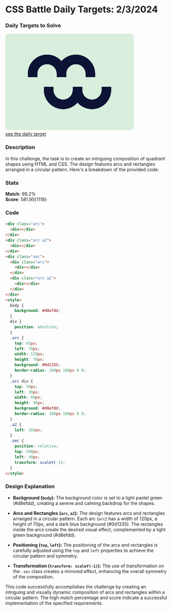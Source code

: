 # CSS Battle Daily Targets: 2/3/2024

### Daily Targets to Solve

![picture of daily target](./images/2.png)  
[see the daily target](https://cssbattle.dev/play/vH2qVEvja02TZ7iSu6Sq)

### Description

In this challenge, the task is to create an intriguing composition of quadrant shapes using HTML and CSS. The design features arcs and rectangles arranged in a circular pattern. Here's a breakdown of the provided code:

### Stats

**Match**: 99.2%  
**Score**: 581.95{1118}

### Code

```html
<div class="arc">
  <div></div>
</div>
<div class="arc a2">
  <div></div>
</div>
<div class="sec">
  <div class="arc">
    <div></div>
  </div>
  <div class="arc a2">
    <div></div>
  </div>
</div>
<style>
  body {
    background: #d8efdd;
  }
  div {
    position: absolute;
  }
  .arc {
    top: 65px;
    left: 70px;
    width: 120px;
    height: 70px;
    background: #0d1335;
    border-radius: 100px 100px 0 0;
  }
  .arc div {
    top: 30px;
    left: 30px;
    width: 60px;
    height: 40px;
    background: #d8efdd;
    border-radius: 100px 100px 0 0;
  }
  .a2 {
    left: 160px;
  }
  .sec {
    position: relative;
    top: 290px;
    left: 40px;
    transform: scaleY(-1);
  }
</style>
```

### Design Explanation

- **Background (`body`):** The background color is set to a light pastel green (#d8efdd), creating a serene and calming backdrop for the shapes.

- **Arcs and Rectangles (`arc`, `a2`):** The design features arcs and rectangles arranged in a circular pattern. Each arc (`arc`) has a width of 120px, a height of 70px, and a dark blue background (#0d1335). The rectangles inside the arcs create the desired visual effect, complemented by a light green background (#d8efdd).

- **Positioning (`top`, `left`):** The positioning of the arcs and rectangles is carefully adjusted using the `top` and `left` properties to achieve the circular pattern and symmetry.

- **Transformation (`transform: scaleY(-1)`):** The use of transformation on the `.sec` class creates a mirrored effect, enhancing the overall symmetry of the composition.

This code successfully accomplishes the challenge by creating an intriguing and visually dynamic composition of arcs and rectangles within a circular pattern. The high match percentage and score indicate a successful implementation of the specified requirements.
